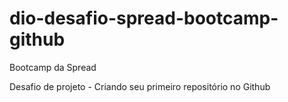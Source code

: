 # dio-desafio-spread-bootcamp-github
 Bootcamp da Spread 

Desafio de projeto - Criando seu primeiro repositório no Github
